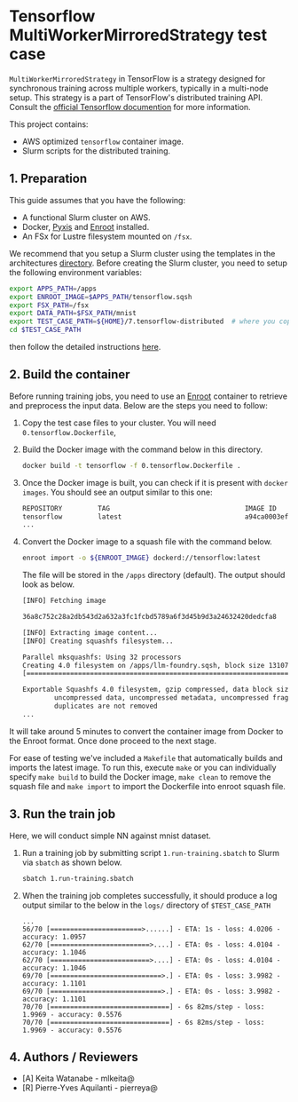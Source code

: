 # Tensorflow MultiWorkerMirroredStrategy test case <!-- omit in toc -->

`MultiWorkerMirroredStrategy` in TensorFlow is a strategy designed for synchronous training across multiple workers, typically in a multi-node setup. This strategy is a part of TensorFlow's distributed training API. Consult the [official Tensorflow documention](https://www.tensorflow.org/api_docs/python/tf/distribute/experimental/MultiWorkerMirroredStrategy) for more information.

This project contains:

* AWS optimized `tensorflow` container image.
* Slurm scripts for the distributed training. 

## 1. Preparation

This guide assumes that you have the following:

* A functional Slurm cluster on AWS.
* Docker, [Pyxis](https://github.com/NVIDIA/pyxis) and [Enroot](https://github.com/NVIDIA/enroot) installed.
* An FSx for Lustre filesystem mounted on `/fsx`.

We recommend that you setup a Slurm cluster using the templates in the architectures [directory](../../1.architectures). Before creating the Slurm cluster, you need to setup the following environment variables:

```bash
export APPS_PATH=/apps
export ENROOT_IMAGE=$APPS_PATH/tensorflow.sqsh
export FSX_PATH=/fsx
export DATA_PATH=$FSX_PATH/mnist
export TEST_CASE_PATH=${HOME}/7.tensorflow-distributed  # where you copy the test case or set to your test case path
cd $TEST_CASE_PATH
```

then follow the detailed instructions [here](../../1.architectures/2.aws-parallelcluster/README.md).

## 2. Build the container

Before running training jobs, you need to use an [Enroot](https://github.com/NVIDIA/enroot) container to retrieve and preprocess the input data. Below are the steps you need to follow:

1. Copy the test case files to your cluster. You will need `0.tensorflow.Dockerfile`,
2. Build the Docker image with the command below in this directory.

   ```bash
   docker build -t tensorflow -f 0.tensorflow.Dockerfile .
   ```

3. Once the Docker image is built, you can check if it is present with `docker images`. You should see an output similar to this one:

   ```bash
   REPOSITORY         TAG                                  IMAGE ID       CREATED          SIZE
   tensorflow         latest                               a94ca0003efb   23 minutes ago   15.3GB
   ...
   ```

4. Convert the Docker image to a squash file with the command below.

   ```bash
   enroot import -o ${ENROOT_IMAGE} dockerd://tensorflow:latest
   ```

   The file will be stored in the `/apps` directory (default). The output should look as below.

    ```bash
    [INFO] Fetching image

    36a8c752c28a2db543d2a632a3fc1fcbd5789a6f3d45b9d3a24632420dedcfa8

    [INFO] Extracting image content...
    [INFO] Creating squashfs filesystem...

    Parallel mksquashfs: Using 32 processors
    Creating 4.0 filesystem on /apps/llm-foundry.sqsh, block size 131072.
    [========================================================================================================================================================================================================================-] 291068/291068 100%

    Exportable Squashfs 4.0 filesystem, gzip compressed, data block size 131072
            uncompressed data, uncompressed metadata, uncompressed fragments, uncompressed xattrs
            duplicates are not removed
    ...
    ```

It will take around 5 minutes to convert the container image from Docker to the Enroot format. Once done proceed to the next stage.

For ease of testing we've included a `Makefile` that automatically builds and imports the latest image. To run this, execute `make` or you can individually specify `make build` to build the Docker image, `make clean` to remove the squash file and `make import` to import the Dockerfile into enroot squash file.

## 3. Run the train job

Here, we will conduct simple NN against mnist dataset.

1. Run a training job by submitting script `1.run-training.sbatch` to Slurm via `sbatch` as shown below.
    ```bash
    sbatch 1.run-training.sbatch
    ```

2. When the training job completes successfully, it should produce a log output similar to the below in the `logs/` directory of `$TEST_CASE_PATH`

    ```console
    ...
    56/70 [=======================>......] - ETA: 1s - loss: 4.0206 - accuracy: 1.0957
    62/70 [=========================>....] - ETA: 0s - loss: 4.0104 - accuracy: 1.1046
    62/70 [=========================>....] - ETA: 0s - loss: 4.0104 - accuracy: 1.1046
    69/70 [============================>.] - ETA: 0s - loss: 3.9982 - accuracy: 1.1101
    69/70 [============================>.] - ETA: 0s - loss: 3.9982 - accuracy: 1.1101
    70/70 [==============================] - 6s 82ms/step - loss: 1.9969 - accuracy: 0.5576
    70/70 [==============================] - 6s 82ms/step - loss: 1.9969 - accuracy: 0.5576
    ```

## 4. Authors / Reviewers

* [A] Keita Watanabe - mlkeita@
* [R] Pierre-Yves Aquilanti - pierreya@
